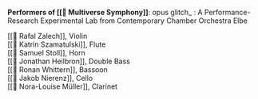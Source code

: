 **Performers of [[🎼 Multiverse Symphony]]**:
opus glitch_ : A Performance-Research Experimental Lab from Contemporary Chamber Orchestra Elbe  

[[👤 Rafal Zalech]], Violin   
[[👤 Katrin Szamatulski]], Flute  
[[👤 Samuel Stoll]], Horn   
[[👤 Jonathan Heilbron]], Double Bass   
[[👤 Ronan Whittern]], Bassoon   
[[👤 Jakob Nierenz]], Cello   
[[👤 Nora-Louise Müller]], Clarinet